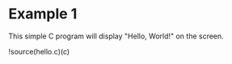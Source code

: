 # Example 1

This simple C program will display "Hello, World!" on the screen.

!source(hello.c)(c)
